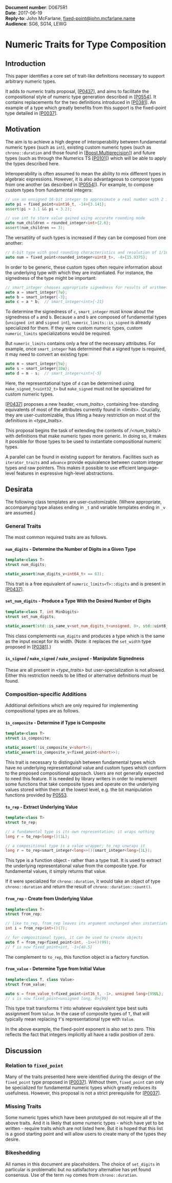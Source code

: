 **Document number**: D0675R1  
**Date**: 2017-06-19  
**Reply-to**: John McFarlane, [fixed-point@john.mcfarlane.name](mailto:fixed-point@john.mcfarlane.name)  
**Audience**: SG6, SG14, LEWG  

# Numeric Traits for Type Composition

## Introduction

This paper identifies a core set of trait-like definitions 
necessary to support arbitrary numeric types.

It adds to numeric traits proposal, 
[[P0437](http://www.open-std.org/jtc1/sc22/wg21/docs/papers/2016/p0437r0.pdf)],
and aims to facilitate the compositional style of numeric type generation
described in [[P0554](http://www.open-std.org/jtc1/sc22/wg21/docs/papers/2017/p0554r0.html)].
It contains replacements for the two definitions introduced in 
[[P0381](http://www.open-std.org/jtc1/sc22/wg21/docs/papers/2016/p0381r1.html)].
An example of a type which greatly benefits from this support is the fixed-point type
detailed in [[P0037](http://www.open-std.org/jtc1/sc22/wg21/docs/papers/2016/p0037r3.html)].

## Motivation

The aim is to achieve a high degree of interoperability between 
fundamental numeric types (such as `int`),
existing custom numeric types (such as `chrono::duration` 
and those found in
[[Boost.Multiprecision](http://www.boost.org/doc/libs/1_62_0/libs/multiprecision/doc/html/boost_multiprecision/tut/ints/cpp_int.html)])
and future types 
(such as through the Numerics TS
[[P0101](http://www.open-std.org/jtc1/sc22/wg21/docs/papers/2015/p0101r0.html)])
which will be able to apply the types described here.

Interoperability is often assumed to mean
the ability to mix different types in algebraic expressions.
However, it is also advantageous to compose types from one another 
(as described in
[[P0554](http://www.open-std.org/jtc1/sc22/wg21/docs/papers/2017/p0554r0.html)]). 
For example, to compose custom types from fundamental integers:

```c++
// use an unsigned 16-bit integer to approximate a real number with 2 integer and 14 fractional digits
auto pi = fixed_point<uint16_t, -14>{3.141};
assert(pi > 3.1 && pi < 3.2);

// use int to store value gained using accurate rounding mode
auto num_children = rounded_integer<int>{2.6};
assert(num_children == 3);
```

The versatility of such types is increased if they can be composed from one another:

```c++
// 8-bit type with good rounding characteristics and resolution of 1/16
auto num = fixed_point<rounded_integer<uint8_t>, -4>{15.9375};
```

In order to be generic, these custom types often require information
about the underlying type with which they are instantiated.
For instance, the signedness of the type might be important:

```c++
// smart_integer chooses appropriate signedness for results of arithmetic operations
auto a = smart_integer{7u};
auto b = smart_integer{-3};
auto c = a * b;  // smart_integer<int>{-21}
```

To determine the signedness of `c`, `smart_integer` must know about the signedness of `a` and `b`.
Because `a` and `b` are composed of fundamental types (`unsigned int` and `signed int`), 
`numeric_limits::is_signed` is already specialized for them.
If they were custom numeric types, custom `numeric_limits` specializations would be required.

But `numeric_limits` contains only a few of the necessary attributes.
For example, once `smart_integer` has determined that a signed type is required, 
it may need to convert an existing type:


```c++
auto m = smart_integer{5u};
auto s = smart_integer{10u};
auto d = m - s;  // smart_integer<int>{-5}
```

Here, the representational type of `d` can be determined using `make_signed_t<uint32_t>` 
but `make_signed` must not be specialized for custom numeric types.

[[P0437](http://www.open-std.org/jtc1/sc22/wg21/docs/papers/2016/p0437r0.pdf)]
proposes a new header, *\<num_traits\>*, containing free-standing equivalents 
of most of the attributes currently found in *\<limits\>*.
Crucially, they are user-customizable, 
thus lifting a heavy restriction on most of the definitions in *\<type_traits\>*.

This proposal begins the task of extending the contents of */<num_traits/>*
with definitions that make numeric types more generic. 
In doing so, it makes it possible for those types to be used
to instantiate compositional numeric types.

A parallel can be found in existing support for iterators. 
Facilities such as `iterator_traits` and `advance`
provide equivalence between custom integer types and raw pointers.
This makes it possible to use efficient language-level features
in expressive high-level abstractions.

## Desirata

The following class templates are user-customizable. (Where appropriate, 
accompanying type aliases ending in `_t` and variable templates ending in `_v` are assumed.)

### General Traits

The most common required traits are as follows.

#### `num_digits` - Determine the Number of Digits in a Given Type

```c++
template<class T>
struct num_digits;

static_assert(num_digits_v<int64_t> == 63);
```

This trait is a free equivalent of `numeric_limits<T>::digits`
and is present in
[[P0437](http://www.open-std.org/jtc1/sc22/wg21/docs/papers/2016/p0437r0.pdf)].

#### `set_num_digits` - Produce a Type With the Desired Number of Digits

```c++
template<class T, int MinDigits>
struct set_num_digits;

static_assert(std::is_same_v<set_num_digits_t<unsigned, 8>, std::uint8_t>);
```

This class complements `num_digits` and produces a type which is the same as the input except for its width.
(Note: it replaces the `set_width` type proposed in 
[[P0381](http://www.open-std.org/jtc1/sc22/wg21/docs/papers/2016/p0381r1.html)].)

#### `is_signed` / `make_signed` / `make_unsigned` - Manipulate Signedness

These are all present in *\<type_traits\>* but user-specialization is not allowed.
Either this restriction needs to be lifted or alternative definitions must be found.

### Composition-specific Additions

Additional definitions which are only required for implementing compositional types are as follows.

#### `is_composite` - Determine if Type is Composite

```c++
template<class T>
struct is_composite;

static_assert(!is_composite_v<short>);
static_assert(is_composite_v<fixed_point<short>>);
```

This trait is necessary to distinguish between fundamental types which have no underlying representational value
and custom types which conform to the proposed compositional approach. Users are not generally expected to need this
feature. It is needed by library writers in order to implement some functions that take composite types and operate on
the underlying values stored within them at the lowest level, e.g. the bit manipulation functions provided by
[P0553](http://wg21.link/p0553r2).

#### `to_rep` - Extract Underlying Value

```c++
template<class T>
struct to_rep;

// a fundamental type is its own representation; it wraps nothing
long r = to_rep<long>()(1L);

// a compositional type is a value wrapper; to_rep unwraps it
long r = to_rep<smart_integer<long>>()(smart_integer<long>{1L});
```

This type is a function object - rather than a type trait.
It is used to extract the underlying representational value from the composite type.
For fundamental values, it simply returns that value.

If it were specialized for `chrono::duration`, 
it would take an object of type `chrono::duration`
and return the result of `chrono::duration::count()`.

#### `from_rep` - Create from Underlying Value

```c++
template<class T>
struct from_rep;

// like to_rep, from_rep leaves its argument unchanged when instantiated with fundamental types
int i = from_rep<int>()(7);

// for compositional types, it can be used to create objects
auto f = from_rep<fixed_point<int, -1>>()(99);
// f is now fixed_point<int, -1>{49.5}
```

The complement to `to_rep`, this function object is a factory function.

#### `from_value` - Determine Type from Initial Value

```c++
template<class T, class Value>
struct from_value;

auto s = from_value_t<fixed_point<int16_t, -1>, unsigned long>{99UL};
// s is now fixed_point<unsigned long, 0>{99}
```

This type trait transforms `T` into whatever equivalent type
best suits assignment from `Value`.
In the case of composite types of `T`, 
that will typically mean replacing `T`'s representational type with `Value`.

In the above example, the fixed-point exponent is also set to zero.
This reflects the fact that integers implicitly all have a radix position of zero.

## Discussion

### Relation to `fixed_point`

Many of the traits presented here were identified during the design of the `fixed_point` type
proposed in [[P0037](http://www.open-std.org/jtc1/sc22/wg21/docs/papers/2016/p0037r3.html)].
Without them, `fixed_point` can only be specialized for fundamental numeric types
which greatly reduces its usefulness.
However, this proposal is not a strict prerequisite for
[[P0037](http://www.open-std.org/jtc1/sc22/wg21/docs/papers/2016/p0037r3.html)].

### Missing Traits

Some numeric types which have been prototyped do not require all of the above traits.
And it is likely that some numeric types - 
which have yet to be written - 
require traits which are not listed here.
But it is hoped that this list is a good starting point 
and will allow users to create many of the types they desire.

### Bikeshedding

All names in this document are placeholders. 
The choice of `set_digits` in particular is problematic but no satisfactory alternative has yet found consensus.
Use of the term `rep` comes from `chrono::duration`.
